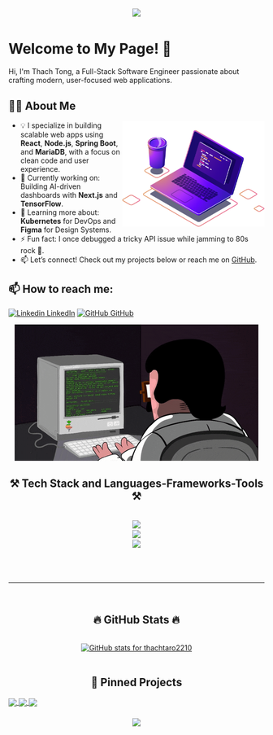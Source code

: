 
<h1 align="center">
    <img src="https://readme-typing-svg.herokuapp.com/?font=Righteous&size=35&center=true&vCenter=true&width=500&height=70&duration=4000&lines=Hi+There!+👋;+I'm+Tong+Thach!;" />
</h1>

# Welcome to My Page! 👋
Hi, I'm Thach Tong, a Full-Stack Software Engineer passionate about crafting modern, user-focused web applications.


## 👨‍💻 About Me
<img src="https://github.com/thachtaro2210/thachtaro2210/blob/main/illustration.png" min-width="300px" max-width="200px" width="280px" align="right">

- 💡 I specialize in building scalable web apps using **React**, **Node.js**, **Spring Boot**, and **MariaDB**, with a focus on clean code and user experience.
- 🔭 Currently working on: Building AI-driven dashboards with **Next.js** and **TensorFlow**.
- 🌱 Learning more about: **Kubernetes** for DevOps and **Figma** for Design Systems.
- ⚡ Fun fact: I once debugged a tricky API issue while jamming to 80s rock 🎸.
- 📫 Let’s connect! Check out my projects below or reach me on [GitHub](https://github.com/thachtaro2210).


## 📫 How to reach me: 

[![Linkedin](https://i.stack.imgur.com/gVE0j.png) LinkedIn](https://www.linkedin.com/in/t%E1%BB%91ng-th%E1%BA%A1ch-425989364/) 
[![GitHub](https://i.stack.imgur.com/tskMh.png) GitHub](https://github.com/thachtaro2210/) 
<p align="center">
  <img src="https://github.com/thachtaro2210/thachtaro2210/blob/main/git.gif" alt="giphy" />
</p>

<h2 align="center">⚒️ Tech Stack and Languages-Frameworks-Tools ⚒️</h2>
<br/>
<div align="center">
    <img src="https://skillicons.dev/icons?i=nodejs,github,gitlab,express,firebase,mongodb,spring" /><br>
    <img src="https://skillicons.dev/icons?i=react,angular,nextjs,javascript,typescript,redux,nestjs,java" /><br>
    <img src="https://skillicons.dev/icons?i=bootstrap,mui,mysql,docker,html,css,sass,tailwind,vscode,figma,xd,ps,git" />
</div>
  <br/><br/><br/>
<hr/>
<br>
<h2 align="center">🔥 GitHub Stats 🔥</h2>
<br>
<div align="center"><a href="https://github.com/thachtaro2210" title="thachtaro2210">
  <img 
    src="https://github-readme-stats.vercel.app/api?username=thachtaro2210&show_icons=true&count_private=true&hide_border=true&bg_color=F5F5F5&text_color=111111&icon_color=00ffff&title_color=333333" 
    alt="GitHub stats for thachtaro2210" 
  />
</a></div>





</div>
<br>
<h2 align="center">📌 Pinned Projects</h2>
<a href="https://github.com/thachtaro2210/MyBrain/">
  <img align="center" src="https://github-readme-stats.vercel.app/api/pin/?username=thachtaro2210&repo=MyBrain&theme=gruvbox" />
</a>
<a href="https://github.com/thachtaro2210/MovieWeb/">
  <img align="center" src="https://github-readme-stats.vercel.app/api/pin/?username=thachtaro2210&repo=MovieWeb&theme=dracula" />
</a>

<a href="https://github.com/thachtaro2210/WebTech/">
  <img align="center" src="https://github-readme-stats.vercel.app/api/pin/?username=thachtaro2210&repo=WebTech&theme=synthwave" />
</a>

<h3 align="center">
    <img src="https://readme-typing-svg.herokuapp.com/?font=Righteous&size=25&center=true&vCenter=true&width=500&height=70&duration=4000&lines=Thanks+for+visiting!+✌️;+Shoot+me+a+message+on+Linkedin!;I'm+always+down+to+collab+:)">
</h3>
